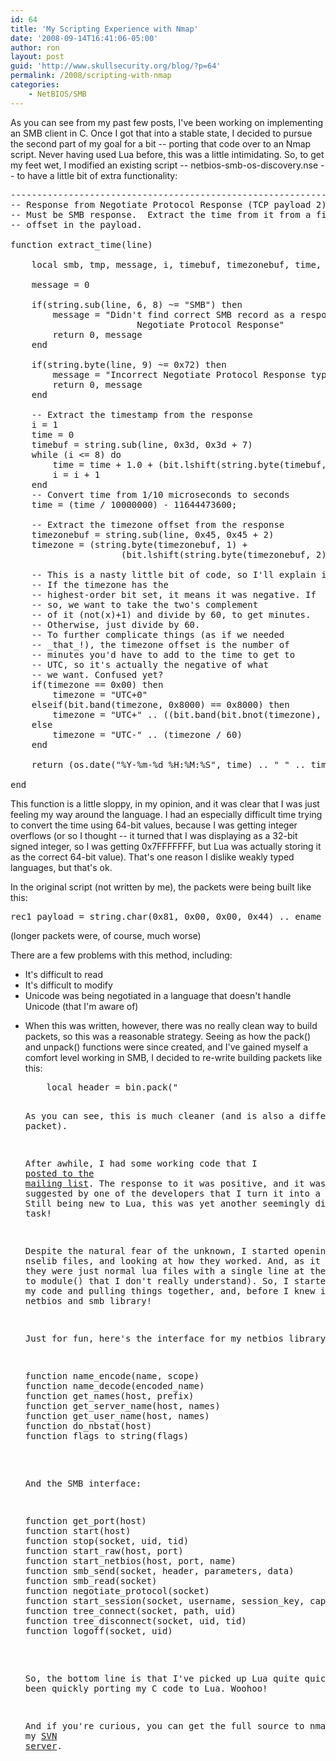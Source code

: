 ```yaml
---
id: 64
title: 'My Scripting Experience with Nmap'
date: '2008-09-14T16:41:06-05:00'
author: ron
layout: post
guid: 'http://www.skullsecurity.org/blog/?p=64'
permalink: /2008/scripting-with-nmap
categories:
    - NetBIOS/SMB
---
```


As you can see from my past few posts, I've been working on implementing an SMB client in C. Once I got that into a stable state, I decided to pursue the second part of my goal for a bit -- porting that code over to an Nmap script. Never having used Lua before, this was a little intimidating. So, to get my feet wet, I modified an existing script -- netbios-smb-os-discovery.nse -- to have a little bit of extra functionality:
<!--more-->
<pre>-----------------------------------------------------------------------
-- Response from Negotiate Protocol Response (TCP payload 2)
-- Must be SMB response.  Extract the time from it from a fixed
-- offset in the payload.

function extract_time(line)

    local smb, tmp, message, i, timebuf, timezonebuf, time, timezone

    message = 0

    if(string.sub(line, 6, 8) ~= "SMB") then
        message = "Didn't find correct SMB record as a response to the \
                        Negotiate Protocol Response"
        return 0, message
    end

    if(string.byte(line, 9) ~= 0x72) then
        message = "Incorrect Negotiate Protocol Response type"
        return 0, message
    end

    -- Extract the timestamp from the response
    i = 1
    time = 0
    timebuf = string.sub(line, 0x3d, 0x3d + 7)
    while (i <= 8) do
        time = time + 1.0 + (bit.lshift(string.byte(timebuf, i), 8 * (i - 1)))
        i = i + 1
    end
    -- Convert time from 1/10 microseconds to seconds
    time = (time / 10000000) - 11644473600;

    -- Extract the timezone offset from the response
    timezonebuf = string.sub(line, 0x45, 0x45 + 2)
    timezone = (string.byte(timezonebuf, 1) + 
                     (bit.lshift(string.byte(timezonebuf, 2), 8)))

    -- This is a nasty little bit of code, so I'll explain it in detail. 
    -- If the timezone has the 
    -- highest-order bit set, it means it was negative. If 
    -- so, we want to take the two's complement
    -- of it (not(x)+1) and divide by 60, to get minutes. 
    -- Otherwise, just divide by 60. 
    -- To further complicate things (as if we needed 
    -- _that_!), the timezone offset is the number of
    -- minutes you'd have to add to the time to get to 
    -- UTC, so it's actually the negative of what
    -- we want. Confused yet?
    if(timezone == 0x00) then
        timezone = "UTC+0"
    elseif(bit.band(timezone, 0x8000) == 0x8000) then
        timezone = "UTC+" .. ((bit.band(bit.bnot(timezone), 0x0FFFF) + 1) / 60)
    else
        timezone = "UTC-" .. (timezone / 60)
    end

    return (os.date("%Y-%m-%d %H:%M:%S", time) .. " " .. timezone), message;

end
</pre>

This function is a little sloppy, in my opinion, and it was clear that I was just feeling my way around the language. I had an especially difficult time trying to convert the time using 64-bit values, because I was getting integer overflows (or so I thought -- it turned that I was displaying as a 32-bit signed integer, so I was getting 0x7FFFFFFF, but Lua was actually storing it as the correct 64-bit value). That's one reason I dislike weakly typed languages, but that's ok. 

In the original script (not written by me), the packets were being built like this:
<pre>rec1_payload = string.char(0x81, 0x00, 0x00, 0x44) .. ename  ..  winshare</pre>
(longer packets were, of course, much worse)

There are a few problems with this method, including:
<ul>
<li>It's difficult to read</li>
<li>It's difficult to modify</li>
<li>Unicode was being negotiated in a language that doesn't handle Unicode (that I'm aware of)</li>
<li>

When this was written, however, there was no really clean way to build packets, so this was a reasonable strategy. Seeing as how the pack() and unpack() functions were since created, and I've gained myself a comfort level working in SMB, I decided to re-write building packets like this:
<pre>    local header = bin.pack("<CCCCCICSSLSSSSS",
                smb:byte(1),  -- Header
                smb:byte(2),  -- Header
                smb:byte(3),  -- Header
                smb:byte(4),  -- Header
                command,      -- Command
                0,            -- status
                flags,        -- flags
                flags2,       -- flags2
                0,            -- extra (pid_high)
                0,            -- extra (signature)
                0,            -- extra (unused)
                tid,          -- tid
                0,            -- pid
                uid,          -- uid
                0             -- mid
            )

    return header
</pre>
As you can see, this is much cleaner (and is also a different packet). 

After awhile, I had some working code that I <a href="http://seclists.org/nmap-dev/2008/q3/0708.html">posted to the mailing list</a>. The response to it was positive, and it was even suggested by one of the developers that I turn it into a nselib library. Still being new to Lua, this was yet another seemingly difficult task! 

Despite the natural fear of the unknown, I started opening other nselib files, and looking at how they worked. And, as it turned out, they were just normal lua files with a single line at the front (a call to module() that I don't really understand). So, I started rearranging my code and pulling things together, and, before I knew it, I had a netbios and smb library! 

Just for fun, here's the interface for my netbios library:
<pre>
function name_encode(name, scope)
function name_decode(encoded_name)
function get_names(host, prefix)
function get_server_name(host, names)
function get_user_name(host, names)
function do_nbstat(host)
function flags_to_string(flags)
</pre>

And the SMB interface:
<pre>
function get_port(host)
function start(host)
function stop(socket, uid, tid) 
function start_raw(host, port)
function start_netbios(host, port, name)
function smb_send(socket, header, parameters, data)
function smb_read(socket)
function negotiate_protocol(socket)
function start_session(socket, username, session_key, capabilities)
function tree_connect(socket, path, uid)
function tree_disconnect(socket, uid, tid)
function logoff(socket, uid)
</pre>

So, the bottom line is that I've picked up Lua quite quickly and have been quickly porting my C code to Lua. Woohoo! 

And if you're curious, you can get the full source to nmap stuff on my <a href='http://svn.skullsecurity.org:81/ron/security/nmap-ron/'>SVN server</a>. 
